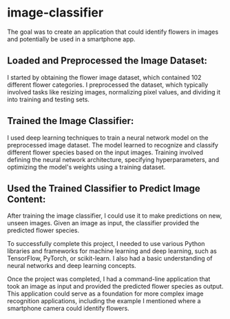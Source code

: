 # image-classifier

The goal was to create an application that could identify flowers in images and potentially be used in a smartphone app.

## Loaded and Preprocessed the Image Dataset:
I started by obtaining the flower image dataset, which contained 102 different flower categories.
I preprocessed the dataset, which typically involved tasks like resizing images, normalizing pixel values, and dividing it into training and testing sets.

## Trained the Image Classifier:
I used deep learning techniques to train a neural network model on the preprocessed image dataset.
The model learned to recognize and classify different flower species based on the input images.
Training involved defining the neural network architecture, specifying hyperparameters, and optimizing the model's weights using a training dataset.

## Used the Trained Classifier to Predict Image Content:
After training the image classifier, I could use it to make predictions on new, unseen images.
Given an image as input, the classifier provided the predicted flower species.


To successfully complete this project, I needed to use various Python libraries and frameworks for machine learning and deep learning, such as TensorFlow, PyTorch, or scikit-learn. I also had a basic understanding of neural networks and deep learning concepts.

Once the project was completed, I had a command-line application that took an image as input and provided the predicted flower species as output. This application could serve as a foundation for more complex image recognition applications, including the example I mentioned where a smartphone camera could identify flowers. 
